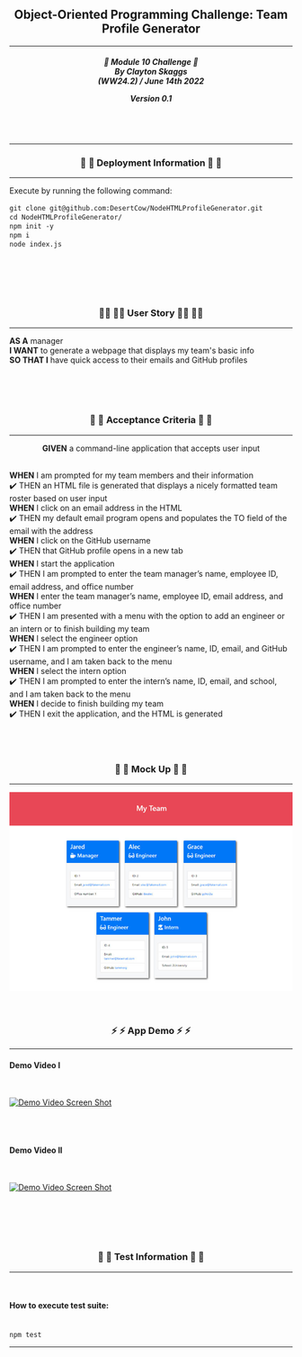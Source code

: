 <h2 align="center">Object-Oriented Programming Challenge: Team Profile Generator</h2>

---

<div align="center">

<h5 align="center">

💼 Module 10 Challenge 💼<br>
By Clayton Skaggs<br>
(WW24.2) / June 14th 2022

Version 0.1</h5>
</div>

<br>
<br>

---

<h3 align="center">🚀 🚀 Deployment Information 🚀 🚀</h3>

---

Execute by running the following command:

````
git clone git@github.com:DesertCow/NodeHTMLProfileGenerator.git
cd NodeHTMLProfileGenerator/
npm init -y
npm i
node index.js
````

<br>
<br>
<br>
<br>

<h3 align="center">🧙‍♂️ 🧙‍♂️ User Story 🧙‍♂️ 🧙‍♂️</h3>

----

<p><b>AS A</b> manager<br>
<b>I WANT</b> to generate a webpage that displays my team's basic info<br>
<b>SO THAT I</b> have quick access to their emails and GitHub profiles</p>

<br>
<br>
<br>

<h3 align="center">🌟 🌟 Acceptance Criteria 🌟 🌟</h3>

---
<p align="center"> <b>GIVEN</b> a command-line application that accepts user input<br><br></p>
<p align="left"><b>WHEN</b> I am prompted for my team members and their information<br>
✔️  THEN an HTML file is generated that displays a nicely formatted team roster based on user input<br>
<b>WHEN</b> I click on an email address in the HTML<br>
✔️  THEN my default email program opens and populates the TO field of the email with the address<br>
<b>WHEN</b> I click on the GitHub username<br>
✔️  THEN that GitHub profile opens in a new tab<br>
<b>WHEN</b> I start the application<br>
✔️  THEN I am prompted to enter the team manager’s name, employee ID, email address, and office number<br>
<b>WHEN</b> I enter the team manager’s name, employee ID, email address, and office number<br>
✔️ THEN I am presented with a menu with the option to add an engineer or an intern or to finish building my team<br>
<b>WHEN</b> I select the engineer option<br>
✔️ THEN I am prompted to enter the engineer’s name, ID, email, and GitHub username, and I am taken back to the menu<br>
<b>WHEN</b> I select the intern option<br>
✔️ THEN I am prompted to enter the intern’s name, ID, email, and school, and I am taken back to the menu<br>
<b>WHEN</b> I decide to finish building my team<br>
✔️ THEN I exit the application, and the HTML is generated<br>
<br>
<br>
<br>

<h3 align="center">📐 📐 Mock Up 📐 📐</h3>

---
<p align="center">
  <img src="./assets/img/10-demo.png" alt="Mock Weather App of Quiz App" width="650")
</p>

<br>
<br>
<br>


<h3 align="center">⚡ ⚡ App Demo ⚡ ⚡</h3>

---
<h4>Demo Video I</h4><br>

[![Demo Video Screen Shot](https://img.youtube.com/vi/#VIDEONUMBER/0.jpg)](https://www.youtube.com/watch?v=#VIDEONUMBER)

<br>
<br>
<h4>Demo Video II</h4><br>

[![Demo Video Screen Shot](https://img.youtube.com/vi/#VIDEONUMBER/0.jpg)](https://www.youtube.com/watch?v=#VIDEONUMBER)

<br>
<br>

<br>
<br>


<h3 align="center">🧪 🧪 Test Information 🧪 🧪</h3>

-----

<br>

<h4>How to execute test suite:</h4>

````

npm test

````


----

<br>
<br>


